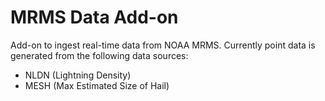 # MRMS Data Add-on

Add-on to ingest real-time data from NOAA MRMS. Currently point data is generated from the following data sources:

- NLDN (Lightning Density)
- MESH (Max Estimated Size of Hail)
